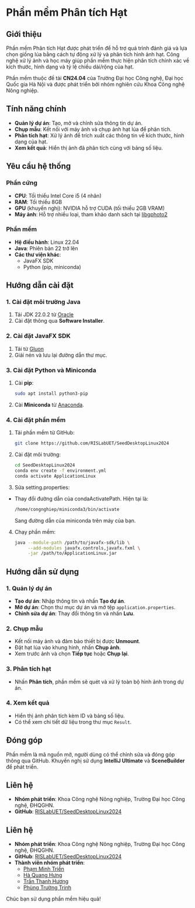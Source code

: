 # Phần mềm Phân tích Hạt

## Giới thiệu
Phần mềm Phân tích Hạt được phát triển để hỗ trợ quá trình đánh giá và lựa chọn giống lúa bằng cách tự động xử lý và phân tích hình ảnh hạt. Công nghệ xử lý ảnh và học máy giúp phần mềm thực hiện phân tích chính xác về kích thước, hình dạng và tỷ lệ chiều dài/rộng của hạt.

Phần mềm thuộc đề tài **CN24.04** của Trường Đại học Công nghệ, Đại học Quốc gia Hà Nội và được phát triển bởi nhóm nghiên cứu Khoa Công nghệ Nông nghiệp.

## Tính năng chính
- **Quản lý dự án**: Tạo, mở và chỉnh sửa thông tin dự án.
- **Chụp mẫu**: Kết nối với máy ảnh và chụp ảnh hạt lúa để phân tích.
- **Phân tích hạt**: Xử lý ảnh để trích xuất các thông tin về kích thước, hình dạng của hạt.
- **Xem kết quả**: Hiển thị ảnh đã phân tích cùng với bảng số liệu.

## Yêu cầu hệ thống
### Phần cứng
- **CPU**: Tối thiểu Intel Core i5 (4 nhân)
- **RAM**: Tối thiểu 8GB
- **GPU** (khuyến nghị): NVIDIA hỗ trợ CUDA (tối thiểu 2GB VRAM)
- **Máy ảnh**: Hỗ trợ nhiều loại, tham khảo danh sách tại [libgphoto2](http://gphoto.org/proj/libgphoto2/support.php)

### Phần mềm
- **Hệ điều hành**: Linux 22.04
- **Java**: Phiên bản 22 trở lên
- **Các thư viện khác**:
    - JavaFX SDK
    - Python (pip, miniconda)

## Hướng dẫn cài đặt
### 1. Cài đặt môi trường Java
1. Tải JDK 22.0.2 từ [Oracle](https://www.oracle.com/java/technologies/javase/jdk22-archive-downloads.html)
2. Cài đặt thông qua **Software Installer**.

### 2. Cài đặt JavaFX SDK
1. Tải từ [Gluon](https://gluonhq.com/products/javafx/)
2. Giải nén và lưu lại đường dẫn thư mục.

### 3. Cài đặt Python và Miniconda
1. Cài **pip**:
   ```sh
   sudo apt install python3-pip
   ```
2. Cài **Miniconda** từ [Anaconda](https://www.anaconda.com/docs/getting-started/miniconda/install#macos-linux-installation).

### 4. Cài đặt phần mềm
1. Tải phần mềm từ GitHub:
   ```sh
   git clone https://github.com/RISLabUET/SeedDesktopLinux2024
   ```
2. Cài đặt môi trường:
   ```sh
   cd SeedDesktopLinux2024
   conda env create -f environment.yml
   conda activate ApplicationLinux
   ```
3. Sửa setting.properties:
- Thay đổi đường dẫn của condaActivatePath. Hiện tại là:
    ```sh
    /home/congnghiep/miniconda3/bin/activate
    ```
  Sang đường dẫn của miniconda trên máy của bạn.
4. Chạy phần mềm:
   ```sh
   java --module-path /path/to/javafx-sdk/lib \
        --add-modules javafx.controls,javafx.fxml \
        -jar /path/to/ApplicationLinux.jar
   ```

## Hướng dẫn sử dụng
### 1. Quản lý dự án
- **Tạo dự án**: Nhập thông tin và nhấn **Tạo dự án**.
- **Mở dự án**: Chọn thư mục dự án và mở tệp `application.properties`.
- **Chỉnh sửa dự án**: Thay đổi thông tin và nhấn **Lưu**.

### 2. Chụp mẫu
- Kết nối máy ảnh và đảm bảo thiết bị được **Unmount**.
- Đặt hạt lúa vào khung hình, nhấn **Chụp ảnh**.
- Xem trước ảnh và chọn **Tiếp tục** hoặc **Chụp lại**.

### 3. Phân tích hạt
- Nhấn **Phân tích**, phần mềm sẽ quét và xử lý toàn bộ hình ảnh trong dự án.

### 4. Xem kết quả
- Hiển thị ảnh phân tích kèm ID và bảng số liệu.
- Có thể xem chi tiết dữ liệu trong thư mục `Result`.

## Đóng góp
Phần mềm là mã nguồn mở, người dùng có thể chỉnh sửa và đóng góp thông qua GitHub. Khuyến nghị sử dụng **IntelliJ Ultimate** và **SceneBuilder** để phát triển.

## Liên hệ
- **Nhóm phát triển**: Khoa Công nghệ Nông nghiệp, Trường Đại học Công nghệ, ĐHQGHN.
- **GitHub**: [RISLabUET/SeedDesktopLinux2024](https://github.com/RISLabUET/SeedDesktopLinux2024)

## Liên hệ
- **Nhóm phát triển**: Khoa Công nghệ Nông nghiệp, Trường Đại học Công nghệ, ĐHQGHN.
- **GitHub**: [RISLabUET/SeedDesktopLinux2024](https://github.com/RISLabUET/SeedDesktopLinux2024)
- **Thành viên nhóm phát triển**:
    - [Phạm Minh Triển](https://github.com/trienpm)
    - [Hà Quang Hưng](https://github.com/hungha1512)
    - [Trần Thanh Hương](https://github.com/imtth79)
    - [Phùng Trường Trinh](https://github.com/PhungTrinhUET)

Chúc bạn sử dụng phần mềm hiệu quả!
